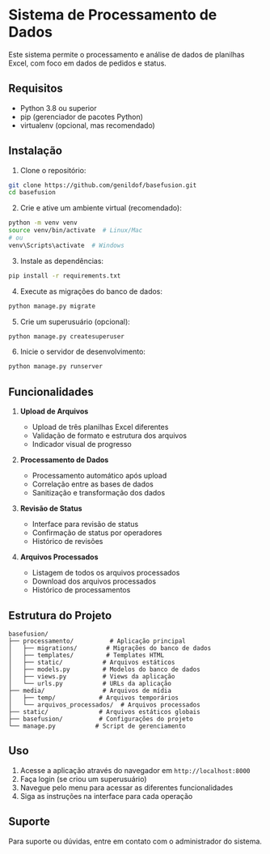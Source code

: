 # Sistema de Processamento de Dados

Este sistema permite o processamento e análise de dados de planilhas Excel, com foco em dados de pedidos e status.

## Requisitos

- Python 3.8 ou superior
- pip (gerenciador de pacotes Python)
- virtualenv (opcional, mas recomendado)

## Instalação

1. Clone o repositório:
```bash
git clone https://github.com/genildof/basefusion.git
cd basefusion
```

2. Crie e ative um ambiente virtual (recomendado):
```bash
python -m venv venv
source venv/bin/activate  # Linux/Mac
# ou
venv\Scripts\activate  # Windows
```

3. Instale as dependências:
```bash
pip install -r requirements.txt
```

4. Execute as migrações do banco de dados:
```bash
python manage.py migrate
```

5. Crie um superusuário (opcional):
```bash
python manage.py createsuperuser
```

6. Inicie o servidor de desenvolvimento:
```bash
python manage.py runserver
```

## Funcionalidades

1. **Upload de Arquivos**
   - Upload de três planilhas Excel diferentes
   - Validação de formato e estrutura dos arquivos
   - Indicador visual de progresso

2. **Processamento de Dados**
   - Processamento automático após upload
   - Correlação entre as bases de dados
   - Sanitização e transformação dos dados

3. **Revisão de Status**
   - Interface para revisão de status
   - Confirmação de status por operadores
   - Histórico de revisões

4. **Arquivos Processados**
   - Listagem de todos os arquivos processados
   - Download dos arquivos processados
   - Histórico de processamentos

## Estrutura do Projeto

```
basefusion/
├── processamento/          # Aplicação principal
│   ├── migrations/        # Migrações do banco de dados
│   ├── templates/         # Templates HTML
│   ├── static/           # Arquivos estáticos
│   ├── models.py         # Modelos do banco de dados
│   ├── views.py          # Views da aplicação
│   └── urls.py           # URLs da aplicação
├── media/                # Arquivos de mídia
│   ├── temp/            # Arquivos temporários
│   └── arquivos_processados/  # Arquivos processados
├── static/              # Arquivos estáticos globais
├── basefusion/          # Configurações do projeto
└── manage.py           # Script de gerenciamento
```

## Uso

1. Acesse a aplicação através do navegador em `http://localhost:8000`
2. Faça login (se criou um superusuário)
3. Navegue pelo menu para acessar as diferentes funcionalidades
4. Siga as instruções na interface para cada operação

## Suporte

Para suporte ou dúvidas, entre em contato com o administrador do sistema. 